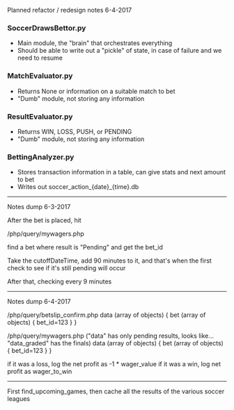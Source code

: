 Planned refactor / redesign notes 6-4-2017

### SoccerDrawsBettor.py
- Main module, the "brain" that orchestrates everything
- Should be able to write out a "pickle" of state, in case of failure and we need to resume

### MatchEvaluator.py
- Returns None or information on a suitable match to bet
- "Dumb" module, not storing any information

### ResultEvaluator.py
- Returns WIN, LOSS, PUSH, or PENDING
- "Dumb" module, not storing any information
	
### BettingAnalyzer.py
- Stores transaction information in a table, can give stats and next amount to bet
- Writes out soccer_action_{date}_{time}.db

---

Notes dump 6-3-2017

After the bet is placed, hit

/php/query/mywagers.php

find a bet where result is "Pending" and get the bet_id

Take the cutoffDateTime, add 90 minutes to it, and that's when the first check to see if it's still pending will occur

After that, checking every 9 minutes

---

Notes dump 6-4-2017

/php/query/betslip_confirm.php
	data (array of objects)
	    {
		bet (array of objects)
                    {
			bet_id=123
		    }
             }

/php/query/mywagers.php
("data" has only pending results, looks like... "data_graded" has the finals)
	data (array of objects)
	    {
		bet (array of objects)
                    {
			bet_id=123
		    }
             }

if it was a loss, log the net profit as -1 * wager_value
if it was a win, log net profit as wager_to_win

---

First find_upcoming_games, then cache all the results of the various soccer leagues
